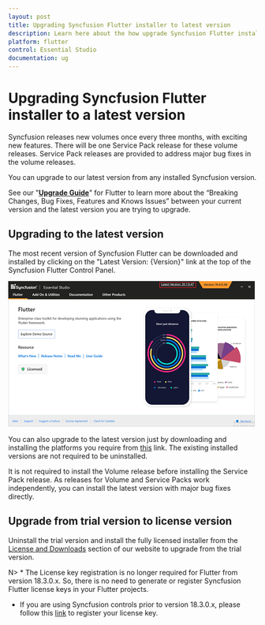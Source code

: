 ```yaml
---
layout: post
title: Upgrading Syncfusion Flutter installer to latest version
description: Learn here about the how upgrade Syncfusion Flutter installer to a latest version from website and control panel.
platform: flutter
control: Essential Studio
documentation: ug
---
```


# Upgrading Syncfusion Flutter installer to a latest version

Syncfusion releases new volumes once every three months, with exciting new features. There will be one Service Pack release for these volume releases. Service Pack releases are provided to address major bug fixes in the volume releases.

You can upgrade to our latest version from any installed Syncfusion version.

See our "[**Upgrade Guide**](https://help.syncfusion.com/upgrade-guide/flutter-widgets)" for Flutter to learn more about the “Breaking Changes, Bug Fixes, Features and Knows Issues” between your current version and the latest version you are trying to upgrade.


## Upgrading to the latest version

The most recent version of Syncfusion Flutter can be downloaded and installed by clicking on the "Latest Version: {Version}" link at the top of the Syncfusion Flutter Control Panel.

![Control Panel](Upgrade-images/upgrade-control-panel.png)

You can also upgrade to the latest version just by downloading and installing the platforms you require from [this](https://www.syncfusion.com/downloads/latest-version) link. The existing installed versions are not required to be uninstalled. 


It is not required to install the Volume release before installing the Service Pack release. As releases for Volume and Service Packs work independently, you can install the latest version with major bug fixes directly.


## Upgrade from trial version to license version

Uninstall the trial version and install the fully licensed installer from the [License and Downloads](https://www.syncfusion.com/account/downloads) section of our website to upgrade from the trial version.

N> * The License key registration is no longer required for Flutter from version 18.3.0.x. So, there is no need to generate or register Syncfusion Flutter license keys in your Flutter projects.
* If you are using Syncfusion controls prior to version 18.3.0.x, please follow this [link](https://help.syncfusion.com/common/essential-studio/licensing/how-to-register-in-an-application#flutter) to register your license key.


